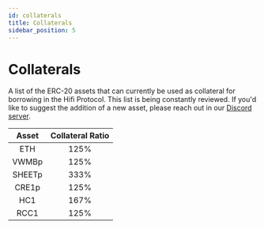 ```yaml
---
id: collaterals
title: Collaterals
sidebar_position: 5
---
```


# Collaterals

A list of the ERC-20 assets that can currently be used as collateral for borrowing in the Hifi Protocol. This list is being constantly
reviewed. If you'd like to suggest the addition of a new asset, please reach out in our [Discord server](https://discord.com/invite/uGxaCppKSH).

| Asset  | Collateral Ratio |
| :----: | :--------------: |
|  ETH   |       125%       |
| VWMBp  |       125%       |
| SHEETp |       333%       |
| CRE1p  |       125%       |
|  HC1   |       167%       |
|  RCC1  |       125%       |
